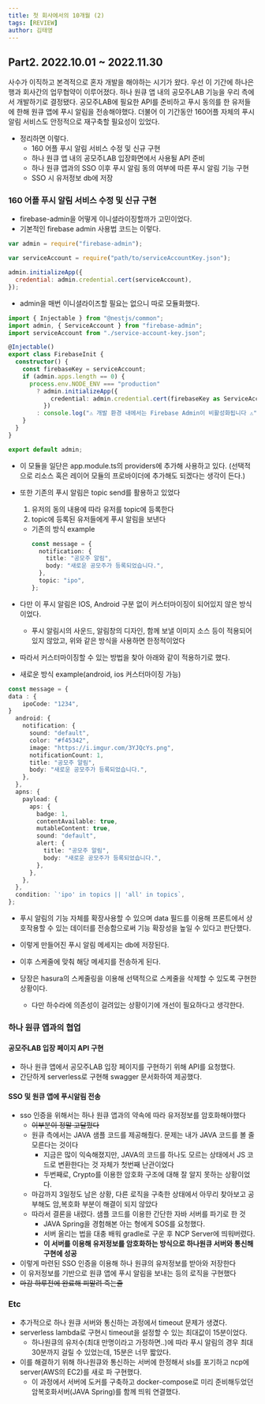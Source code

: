 ```yaml
---
title: 첫 회사에서의 10개월 (2)
tags: [REVIEW]
author: 김태영
---
```


## Part2. 2022.10.01 ~ 2022.11.30

사수가 이직하고 본격적으로 혼자 개발을 해야하는 시기가 왔다.
우선 이 기간에 하나은행과 회사간의 업무협약이 이루어졌다.
하나 원큐 앱 내의 공모주LAB 기능을 우리 측에서 개발하기로 결정됐다.
공모주LAB에 필요한 API를 준비하고 푸시 동의를 한 유저들에 한해 원큐 앱에 푸시 알림을 전송해야했다.
더불어 이 기간동안 160어플 자체의 푸시 알림 서비스도 안정적으로 재구축할 필요성이 있었다.

- 정리하면 이렇다.
  - 160 어플 푸시 알림 서비스 수정 및 신규 구현
  - 하나 원큐 앱 내의 공모주LAB 입장화면에서 사용될 API 준비
  - 하나 원큐 앱과의 SSO 이후 푸시 알림 동의 여부에 따른 푸시 알림 기능 구현
  - SSO 시 유저정보 db에 저장

### 160 어플 푸시 알림 서비스 수정 및 신규 구현

- firebase-admin을 어떻게 이니셜라이징할까가 고민이었다.
- 기본적인 firebase admin 사용법 코드는 이렇다.

```js
var admin = require("firebase-admin");

var serviceAccount = require("path/to/serviceAccountKey.json");

admin.initializeApp({
  credential: admin.credential.cert(serviceAccount),
});
```

- admin을 매번 이니셜라이즈할 필요는 없으니 따로 모듈화했다.

```ts
import { Injectable } from "@nestjs/common";
import admin, { ServiceAccount } from "firebase-admin";
import serviceAccount from "./service-account-key.json";

@Injectable()
export class FirebaseInit {
  constructor() {
    const firebaseKey = serviceAccount;
    if (admin.apps.length == 0) {
      process.env.NODE_ENV === "production"
        ? admin.initializeApp({
            credential: admin.credential.cert(firebaseKey as ServiceAccount),
          })
        : console.log("⚠️ 개발 환경 내에서는 Firebase Admin이 비활성화됩니다 ⚠️");
    }
  }
}

export default admin;
```

- 이 모듈을 일단은 app.module.ts의 providers에 추가해 사용하고 있다. (선택적으로 리소스 혹은 레이어 모듈의 프로바이더에 추가해도 되겠다는 생각이 든다.)

- 또한 기존의 푸시 알림은 topic send를 활용하고 있었다

  1. 유저의 동의 내용에 따라 유저를 topic에 등록한다
  2. topic에 등록된 유저들에게 푸시 알림을 보낸다

  - 기존의 방식 example
    ```ts
    const message = {
      notification: {
        title: "공모주 알림",
        body: "새로운 공모주가 등록되었습니다.",
      },
      topic: "ipo",
    };
    ```

- 다만 이 푸시 알림은 IOS, Android 구분 없이 커스터마이징이 되어있지 않은 방식이었다.
  - 푸시 알림시의 사운드, 알림창의 디자인, 함께 보낼 이미지 소스 등이 적용되어있지 않았고, 위와 같은 방식을 사용하면 한정적이었다
- 따라서 커스터마이징할 수 있는 방법을 찾아 아래와 같이 적용하기로 했다.
- 새로운 방식 example(android, ios 커스터마이징 가능)

```ts
const message = {
data : {
    ipoCode: "1234",
}
  android: {
    notification: {
      sound: "default",
      color: "#f45342",
      image: "https://i.imgur.com/3YJQcYs.png",
      notificationCount: 1,
      title: "공모주 알림",
      body: "새로운 공모주가 등록되었습니다.",
    },
  },
  apns: {
    payload: {
      aps: {
        badge: 1,
        contentAvailable: true,
        mutableContent: true,
        sound: "default",
        alert: {
          title: "공모주 알림",
          body: "새로운 공모주가 등록되었습니다.",
        },
      },
    },
  },
  condition: `'ipo' in topics || 'all' in topics`,
};
```

- 푸시 알림의 기능 자체를 확장사용할 수 있으며 data 필드를 이용해 프론트에서 상호작용할 수 있는 데이터를 전송함으로써 기능 확장성을 높일 수 있다고 판단했다.

- 이렇게 만들어진 푸시 알림 메세지는 db에 저장된다.
- 이후 스케줄에 맞춰 해당 메세지를 전송하게 된다.
- 당장은 hasura의 스케줄링을 이용해 선택적으로 스케줄을 삭제할 수 있도록 구현한 상황이다.
  - 다만 하수라에 의존성이 걸려있는 상황이기에 개선이 필요하다고 생각한다.

### 하나 원큐 앱과의 협업

#### 공모주LAB 입장 페이지 API 구현

- 하나 원큐 앱에서 공모주LAB 입장 페이지를 구현하기 위해 API를 요청했다.
- 간단하게 serverless로 구현해 swagger 문서화하여 제공했다.

#### SSO 및 원큐 앱에 푸시알림 전송

- sso 인증을 위해서는 하나 원큐 앱과의 약속에 따라 유저정보를 암호화해야했다
  - ~~이부분이 정말 고달펐다~~
  - 원큐 측에서는 JAVA 샘플 코드를 제공해줬다. 문제는 내가 JAVA 코드를 볼 줄 모른다는 것이다
    - 지금은 많이 익숙해졌지만, JAVA의 코드를 하나도 모르는 상태에서 JS 코드로 변환한다는 것 자체가 첫번째 난관이었다
    - 두번째로, Crypto를 이용한 암호화 구조에 대해 잘 알지 못하는 상황이었다.
  - 마감까지 3일정도 남은 상황, 다른 로직을 구축한 상태에서 아무리 찾아보고 공부해도 암,복호화 부분이 해결이 되지 않았다
  - 따라서 결론을 내렸다. 샘플 코드를 이용한 간단한 자바 서버를 파기로 한 것
    - JAVA Spring을 경험해본 아는 형에게 SOS를 요청했다.
    - 서버 올리는 법을 대충 배워 gradle로 구운 후 NCP Server에 띄워버렸다.
    - **이 서버를 이용해 유저정보를 암호화하는 방식으로 하나원큐 서버와 통신해 구현에 성공**
- 이렇게 마련된 SSO 인증을 이용해 하나 원큐의 유저정보를 받아와 저장한다
- 이 유저정보를 기반으로 원큐 앱에 푸시 알림을 보내는 등의 로직을 구현했다
- ~~마감 하루전에 완료해 피말려 죽는줄~~

### Etc

- 추가적으로 하나 원큐 서버와 통신하는 과정에서 timeout 문제가 생겼다.
- serverless lambda로 구현시 timeout을 설정할 수 있는 최대값이 15분이었다.
  - 하나원큐의 유저수(최대 만명이라고 가정하면..)에 따라 푸시 알림의 경우 최대 30분까지 걸릴 수 있었는데, 15분은 너무 짧았다.
- 이를 해결하기 위해 하나원큐와 통신하는 서버에 한정해서 sls를 포기하고 ncp에 server(AWS의 EC2)를 새로 파 구현했다.
  - 이 과정에서 서버에 도커를 구축하고 docker-compose로 미리 준비해두었던 암복호화서버(JAVA Spring)를 함께 띄워 연결했다.
